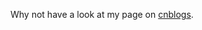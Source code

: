 Why not have a look at my page on <a href="https://www.cnblogs.com/nsdimo/">cnblogs</a>.

<!---
DIM0x/DIM0x is a ✨ special ✨ repository because its `README.md` (this file) appears on your GitHub profile.
You can click the Preview link to take a look at your changes.
--->
